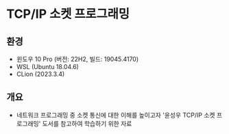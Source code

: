 # TCP/IP 소켓 프로그래밍

## 환경
- 윈도우 10 Pro (버전: 22H2, 빌드: 19045.4170)
- WSL (Ubuntu 18.04.6)
- CLion (2023.3.4)

## 개요
- 네트워크 프로그래밍 중 소켓 통신에 대한 이해를 높이고자 '윤성우 TCP/IP 소켓 프로그래밍' 도서를 참고하여 학습하기 위한 자료
